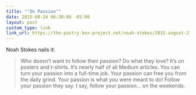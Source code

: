 ```yaml
---
title: "‘On Passion’"
date: 2015-08-24 06:30:00 -05:00
layout: post
custom_type: link
link_url: https://the-pastry-box-project.net/noah-stokes/2015-august-21
---
```


Noah Stokes nails it:

> Who doesn’t want to follow their passion? Do what they love? It’s on posters and t-shirts. It’s nearly half of all Medium articles. You can turn your passion into a full-time job. Your passion can free you from the daily grind. Your passion is what you were meant to do! Follow your passion they say. I say, follow your passion... on the weekends.
